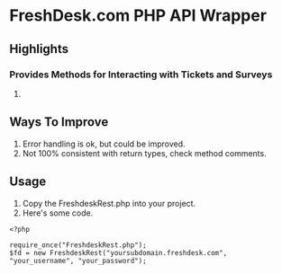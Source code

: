 # FreshDesk.com PHP API Wrapper


## Highlights

### Provides Methods for Interacting with Tickets and Surveys

1. 

## Ways To Improve
1. Error handling is ok, but could be improved.
2. Not 100% consistent with return types, check method comments.

## Usage
1. Copy the FreshdeskRest.php into your project.
2. Here's some code.

```
<?php

require_once("FreshdeskRest.php");
$fd = new FreshdeskRest("yoursubdomain.freshdesk.com", "your_username", "your_password");
